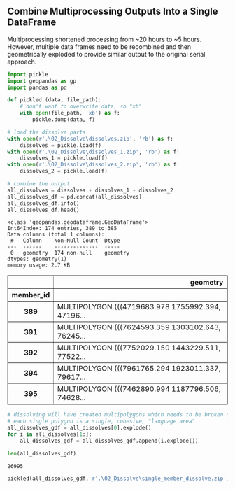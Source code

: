 ## Combine Multiprocessing Outputs Into a Single DataFrame
Multiprocessing shortened processing from ~20 hours to ~5 hours. However, multiple data frames need to be recombined and then geometrically exploded to provide similar output to the original serial approach.


```python
import pickle
import geopandas as gp
import pandas as pd
```


```python
def pickled (data, file_path):
    # don't want to overwrite data, so "xb"
    with open(file_path, 'xb') as f:
        pickle.dump(data, f)
```


```python
# load the dissolve parts
with open(r'.\02_Dissolve\dissolves.zip', 'rb') as f:
    dissolves = pickle.load(f)
with open(r'.\02_Dissolve\dissolves_1.zip', 'rb') as f:
    dissolves_1 = pickle.load(f)
with open(r'.\02_Dissolve\dissolves_2.zip', 'rb') as f:
    dissolves_2 = pickle.load(f)
```


```python
# combine the output
all_dissolves = dissolves + dissolves_1 + dissolves_2
all_dissolves_df = pd.concat(all_dissolves)
all_dissolves_df.info()
all_dissolves_df.head()
```

    <class 'geopandas.geodataframe.GeoDataFrame'>
    Int64Index: 174 entries, 389 to 385
    Data columns (total 1 columns):
     #   Column    Non-Null Count  Dtype   
    ---  ------    --------------  -----   
     0   geometry  174 non-null    geometry
    dtypes: geometry(1)
    memory usage: 2.7 KB
    




<div>
<style scoped>
    .dataframe tbody tr th:only-of-type {
        vertical-align: middle;
    }

    .dataframe tbody tr th {
        vertical-align: top;
    }

    .dataframe thead th {
        text-align: right;
    }
</style>
<table border="1" class="dataframe">
  <thead>
    <tr style="text-align: right;">
      <th></th>
      <th>geometry</th>
    </tr>
    <tr>
      <th>member_id</th>
      <th></th>
    </tr>
  </thead>
  <tbody>
    <tr>
      <th>389</th>
      <td>MULTIPOLYGON (((4719683.978 1755992.394, 47196...</td>
    </tr>
    <tr>
      <th>391</th>
      <td>MULTIPOLYGON (((7624593.359 1303102.643, 76245...</td>
    </tr>
    <tr>
      <th>392</th>
      <td>MULTIPOLYGON (((7752029.150 1443229.511, 77522...</td>
    </tr>
    <tr>
      <th>394</th>
      <td>MULTIPOLYGON (((7961765.294 1923011.337, 79617...</td>
    </tr>
    <tr>
      <th>395</th>
      <td>MULTIPOLYGON (((7462890.994 1187796.506, 74628...</td>
    </tr>
  </tbody>
</table>
</div>




```python
# dissolving will have created multipolygons which needs to be broken down into single polygons per record
# each single polygon is a single, cohesive, "language area"
all_dissolves_gdf = all_dissolves[0].explode()
for i in all_dissolves[1:]:
    all_dissolves_gdf = all_dissolves_gdf.append(i.explode())
```


```python
len(all_dissolves_gdf)
```




    26995




```python
pickled(all_dissolves_gdf, r'.\02_Dissolve\single_member_dissolve.zip')
```
